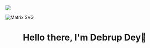 ![](https://komarev.com/ghpvc/?username=debrup416&color=ADFF2F)

![Matrix SVG](https://raw.githubusercontent.com/rodrigograca31/rodrigograca31/master/matrix.svg)
<h3>
  <h1 align="center"><b>Hello there, I'm Debrup Dey👋</b></h1>
</h3>

